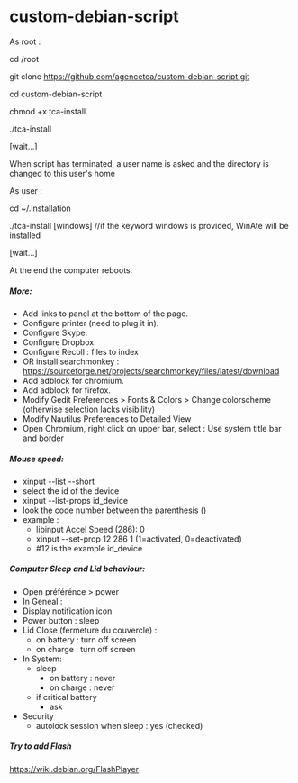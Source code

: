 # custom-debian-script

As root : 

cd /root

git clone https://github.com/agencetca/custom-debian-script.git

cd custom-debian-script

chmod +x tca-install

./tca-install

[wait...]

When script has terminated, a user name is asked and the directory is changed to this user's home

As user :

  cd ~/.installation
  
  ./tca-install [windows] //if the keyword windows is provided, WinAte will be installed
  
[wait...]

At the end the computer reboots.

##### More:
- Add links to panel at the bottom of the page.
- Configure printer (need to plug it in).
- Configure Skype.
- Configure Dropbox.
- Configure Recoll : files to index
- OR install searchmonkey : https://sourceforge.net/projects/searchmonkey/files/latest/download
- Add adblock for chromium.
- Add adblock for firefox.
- Modify Gedit Preferences > Fonts & Colors > Change colorscheme (otherwise selection lacks visibility)
- Modify Nautilus Preferences to Detailed View
- Open Chromium, right click on upper bar, select : Use system title bar and border

##### Mouse speed:
- xinput --list --short
- select the id of the device
- xinput --list-props id_device
- look the code number between the parenthesis ()
- example : 
  - libinput Accel Speed (286):	0
  - xinput --set-prop 12 286 1 (1=activated, 0=deactivated)
  - #12 is the example id_device
  
##### Computer Sleep and Lid behaviour:
- Open préférénce > power
- In Geneal :
- Display notification icon
- Power button : sleep
- Lid Close (fermeture du couvercle) : 
  - on battery : turn off screen
  - on charge : turn off screen
- In System:
  - sleep
    - on battery : never
    - on charge : never
  - if critical battery
    - ask
- Security
  - autolock session when sleep : yes (checked)
  
##### Try to add Flash
https://wiki.debian.org/FlashPlayer
  
